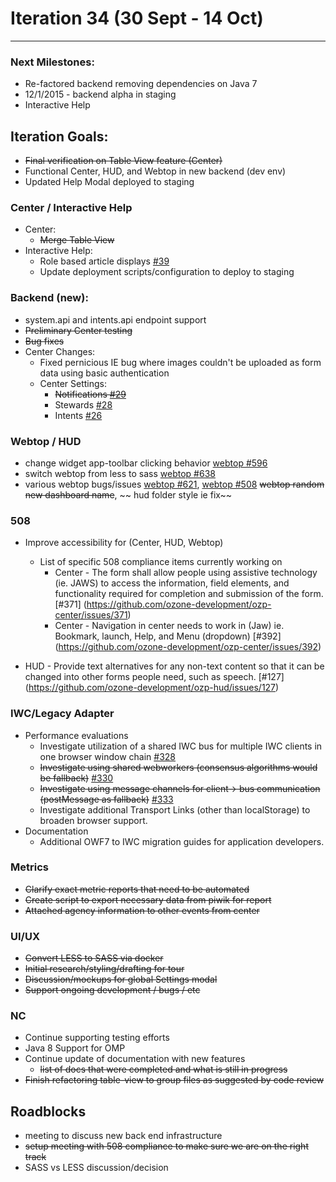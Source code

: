 # Iteration 34 (30 Sept - 14 Oct)

*** 
### Next Milestones:
* Re-factored backend removing dependencies on Java 7
* 12/1/2015 - backend alpha in staging  
* Interactive Help

## Iteration Goals:
* ~~Final verification on Table View feature (Center)~~
* Functional Center, HUD, and Webtop in new backend (dev env)
* Updated Help Modal deployed to staging

### Center / Interactive Help
* Center:
  * ~~Merge Table View~~
* Interactive Help:
  * Role based article displays [#39](https://github.com/ozone-development/ozp-help/issues/39)
  * Update deployment scripts/configuration to deploy to staging

### Backend (new):
* system.api and intents.api endpoint support
* ~~Preliminary Center testing~~
* ~~Bug fixes~~
* Center Changes:
  * Fixed pernicious IE bug where images couldn't be uploaded as form data using basic authentication
  * Center Settings:
    * ~~Notifications [#29](https://github.com/ozone-development/ozp-backend/issues/29)~~
    * Stewards [#28](https://github.com/ozone-development/ozp-backend/issues/28)
    * Intents [#26](https://github.com/ozone-development/ozp-backend/issues/26)

### Webtop / HUD
* change widget app-toolbar clicking behavior [webtop #596](https://github.com/ozone-development/ozp-webtop/issues/596)
* switch webtop from less to sass [webtop #638](https://github.com/ozone-development/ozp-webtop/issues/638)
* various webtop bugs/issues [webtop #621](https://github.com/ozone-development/ozp-webtop/issues/621), [webtop #508](https://github.com/ozone-development/ozp-webtop/issues/508) ~~webtop random new dashboard name~~, ~~ hud folder style ie fix~~

### 508
* Improve accessibility for (Center, HUD, Webtop)

  * List of specific 508 compliance items currently working on
    * Center - The form shall allow people using assistive technology (ie. JAWS) to access the information, field elements, and functionality required for completion and submission of the form. [#371] (https://github.com/ozone-development/ozp-center/issues/371)
    * Center - Navigation in center needs to work in (Jaw) ie. Bookmark, launch, Help, and Menu (dropdown)
[#392] (https://github.com/ozone-development/ozp-center/issues/392)

* HUD - Provide text alternatives for any non-text content so that it can be changed into other forms people need, such as speech. [#127] (https://github.com/ozone-development/ozp-hud/issues/127)


### IWC/Legacy Adapter
* Performance evaluations
    * Investigate utilization of a shared IWC bus for multiple IWC clients in one browser window chain [#328](https://github.com/ozone-development/ozp-iwc/issues/328)
    * ~~Investigate using shared webworkers (consensus algorithms would be fallback)~~ [#330](https://github.com/ozone-development/ozp-iwc/issues/330)
    * ~~Investigate using message channels for client-> bus communication (postMessage as fallback)~~ [#333](https://github.com/ozone-development/ozp-iwc/issues/3333)
    * Investigate additional Transport Links (other than localStorage) to broaden browser support.
* Documentation
    * Additional OWF7 to IWC migration guides for application developers.

### Metrics
* ~~Clarify exact metric reports that need to be automated~~
* ~~Create script to export necessary data from piwik for report~~
* ~~Attached agency information to other events from center~~

### UI/UX
* ~~Convert LESS to SASS via docker~~
* ~~Initial research/styling/drafting for tour~~
* ~~Discussion/mockups for global Settings modal~~
* ~~Support ongoing development / bugs / etc~~

### NC
* Continue supporting testing efforts
* Java 8 Support for OMP
* Continue update of documentation with new features
  * ~~list of docs that were completed and what is still in progress~~
* ~~Finish refactoring table-view to group files as suggested by code review~~
  
## Roadblocks
* meeting to discuss new back end infrastructure
* ~~setup meeting with 508 compliance to make sure we are on the right track~~
* SASS vs LESS discussion/decision 